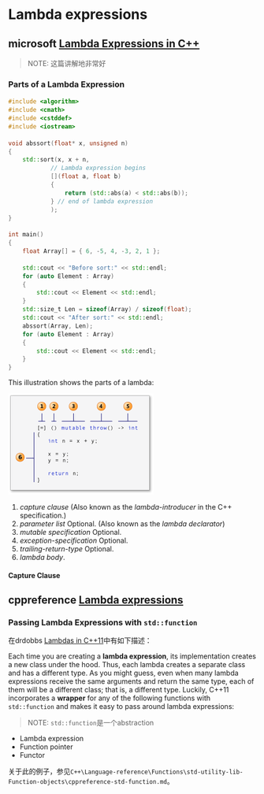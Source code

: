 # Lambda expressions



## microsoft [Lambda Expressions in C++](https://docs.microsoft.com/en-us/cpp/cpp/lambda-expressions-in-cpp?view=vs-2019)

> NOTE: 这篇讲解地非常好

### Parts of a Lambda Expression

```c++
#include <algorithm>
#include <cmath>
#include <cstddef>
#include <iostream>

void abssort(float* x, unsigned n)
{
	std::sort(x, x + n,
			// Lambda expression begins
			[](float a, float b)
			{
				return (std::abs(a) < std::abs(b));
			} // end of lambda expression
			);
}

int main()
{
	float Array[] = { 6, -5, 4, -3, 2, 1 };

	std::cout << "Before sort:" << std::endl;
	for (auto Element : Array)
	{
		std::cout << Element << std::endl;
	}
	std::size_t Len = sizeof(Array) / sizeof(float);
	std::cout << "After sort:" << std::endl;
	abssort(Array, Len);
	for (auto Element : Array)
	{
		std::cout << Element << std::endl;
	}
}

```



This illustration shows the parts of a lambda:

![](./lambdaexpsyntax.png)

1. *capture clause* (Also known as the *lambda-introducer* in the C++ specification.)
2. *parameter list* Optional. (Also known as the *lambda declarator*)
3. *mutable specification* Optional.
4. *exception-specification* Optional.
5. *trailing-return-type* Optional.
6. *lambda body*.

#### Capture Clause



## cppreference [Lambda expressions](https://en.cppreference.com/w/cpp/language/lambda)





### Passing Lambda Expressions with `std::function`

在drdobbs [Lambdas in C++11](https://www.drdobbs.com/cpp/lambdas-in-c11/240168241)中有如下描述：

Each time you are creating a **lambda expression**, its implementation creates a new class under the hood. Thus, each lambda creates a separate class and has a different type. As you might guess, even when many lambda expressions receive the same arguments and return the same type, each of them will be a different class; that is, a different type. Luckily, C++11 incorporates a **wrapper** for any of the following functions with `std::function` and makes it easy to pass around lambda expressions:

> NOTE: `std::function`是一个abstraction

- Lambda expression
- Function pointer
- Functor



关于此的例子，参见`C++\Language-reference\Functions\std-utility-lib-Function-objects\cppreference-std-function.md`。
